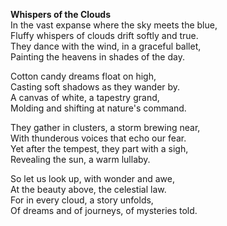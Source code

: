 **Whispers of the Clouds**  
In the vast expanse where the sky meets the blue,  
Fluffy whispers of clouds drift softly and true.  
They dance with the wind, in a graceful ballet,  
Painting the heavens in shades of the day.  

Cotton candy dreams float on high,  
Casting soft shadows as they wander by.  
A canvas of white, a tapestry grand,  
Molding and shifting at nature's command.  

They gather in clusters, a storm brewing near,  
With thunderous voices that echo our fear.  
Yet after the tempest, they part with a sigh,  
Revealing the sun, a warm lullaby.  

So let us look up, with wonder and awe,  
At the beauty above, the celestial law.  
For in every cloud, a story unfolds,  
Of dreams and of journeys, of mysteries told.